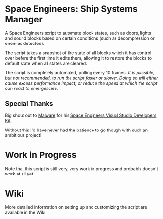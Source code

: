 
# Space Engineers: Ship Systems Manager
A Space Engineers script to automate block states, such as doors, lights and sound blocks based on certain conditions (such as decompression or enemies detected).

The script takes a snapshot of the state of all blocks which it has control over before the first time it edits them, allowing it to restore the blocks to default state when all states are cleared.

The script is completely automated, polling every 10 frames.
*It is possible, but not recommended, to run the script faster or slower.*
*Doing so will either cause excess performance impact, or reduce the speed at which the script can react to emergencies.*
## Special Thanks
Big shout out to [Malware](https://github.com/malware-dev) for his [Space Engineers Visual Studio Developers Kit](https://github.com/malware-dev/MDK-SE).

Without this I'd have never had the patience to go though with such an ambitious project!

# Work in Progress
Note that this script is still very, very work in progress and probably doesn't work at all yet.

# Wiki

More detailed information on setting up and customizing the script are available in the Wiki.
